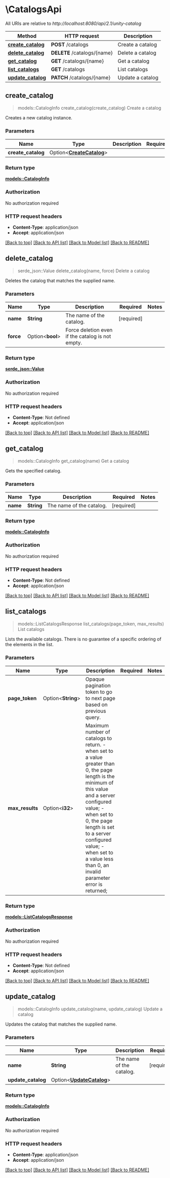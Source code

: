 # \CatalogsApi

All URIs are relative to *http://localhost:8080/api/2.1/unity-catalog*

Method | HTTP request | Description
------------- | ------------- | -------------
[**create_catalog**](CatalogsApi.md#create_catalog) | **POST** /catalogs | Create a catalog
[**delete_catalog**](CatalogsApi.md#delete_catalog) | **DELETE** /catalogs/{name} | Delete a catalog
[**get_catalog**](CatalogsApi.md#get_catalog) | **GET** /catalogs/{name} | Get a catalog
[**list_catalogs**](CatalogsApi.md#list_catalogs) | **GET** /catalogs | List catalogs
[**update_catalog**](CatalogsApi.md#update_catalog) | **PATCH** /catalogs/{name} | Update a catalog



## create_catalog

> models::CatalogInfo create_catalog(create_catalog)
Create a catalog

Creates a new catalog instance. 

### Parameters


Name | Type | Description  | Required | Notes
------------- | ------------- | ------------- | ------------- | -------------
**create_catalog** | Option<[**CreateCatalog**](CreateCatalog.md)> |  |  |

### Return type

[**models::CatalogInfo**](CatalogInfo.md)

### Authorization

No authorization required

### HTTP request headers

- **Content-Type**: application/json
- **Accept**: application/json

[[Back to top]](#) [[Back to API list]](../README.md#documentation-for-api-endpoints) [[Back to Model list]](../README.md#documentation-for-models) [[Back to README]](../README.md)


## delete_catalog

> serde_json::Value delete_catalog(name, force)
Delete a catalog

Deletes the catalog that matches the supplied name. 

### Parameters


Name | Type | Description  | Required | Notes
------------- | ------------- | ------------- | ------------- | -------------
**name** | **String** | The name of the catalog. | [required] |
**force** | Option<**bool**> | Force deletion even if the catalog is not empty. |  |

### Return type

[**serde_json::Value**](serde_json::Value.md)

### Authorization

No authorization required

### HTTP request headers

- **Content-Type**: Not defined
- **Accept**: application/json

[[Back to top]](#) [[Back to API list]](../README.md#documentation-for-api-endpoints) [[Back to Model list]](../README.md#documentation-for-models) [[Back to README]](../README.md)


## get_catalog

> models::CatalogInfo get_catalog(name)
Get a catalog

Gets the specified catalog. 

### Parameters


Name | Type | Description  | Required | Notes
------------- | ------------- | ------------- | ------------- | -------------
**name** | **String** | The name of the catalog. | [required] |

### Return type

[**models::CatalogInfo**](CatalogInfo.md)

### Authorization

No authorization required

### HTTP request headers

- **Content-Type**: Not defined
- **Accept**: application/json

[[Back to top]](#) [[Back to API list]](../README.md#documentation-for-api-endpoints) [[Back to Model list]](../README.md#documentation-for-models) [[Back to README]](../README.md)


## list_catalogs

> models::ListCatalogsResponse list_catalogs(page_token, max_results)
List catalogs

Lists the available catalogs. There is no guarantee of a specific ordering of the elements in the list. 

### Parameters


Name | Type | Description  | Required | Notes
------------- | ------------- | ------------- | ------------- | -------------
**page_token** | Option<**String**> | Opaque pagination token to go to next page based on previous query.  |  |
**max_results** | Option<**i32**> | Maximum number of catalogs to return. - when set to a value greater than 0, the page length is the minimum of this value and a server configured value; - when set to 0, the page length is set to a server configured value; - when set to a value less than 0, an invalid parameter error is returned;  |  |

### Return type

[**models::ListCatalogsResponse**](ListCatalogsResponse.md)

### Authorization

No authorization required

### HTTP request headers

- **Content-Type**: Not defined
- **Accept**: application/json

[[Back to top]](#) [[Back to API list]](../README.md#documentation-for-api-endpoints) [[Back to Model list]](../README.md#documentation-for-models) [[Back to README]](../README.md)


## update_catalog

> models::CatalogInfo update_catalog(name, update_catalog)
Update a catalog

Updates the catalog that matches the supplied name. 

### Parameters


Name | Type | Description  | Required | Notes
------------- | ------------- | ------------- | ------------- | -------------
**name** | **String** | The name of the catalog. | [required] |
**update_catalog** | Option<[**UpdateCatalog**](UpdateCatalog.md)> |  |  |

### Return type

[**models::CatalogInfo**](CatalogInfo.md)

### Authorization

No authorization required

### HTTP request headers

- **Content-Type**: application/json
- **Accept**: application/json

[[Back to top]](#) [[Back to API list]](../README.md#documentation-for-api-endpoints) [[Back to Model list]](../README.md#documentation-for-models) [[Back to README]](../README.md)

